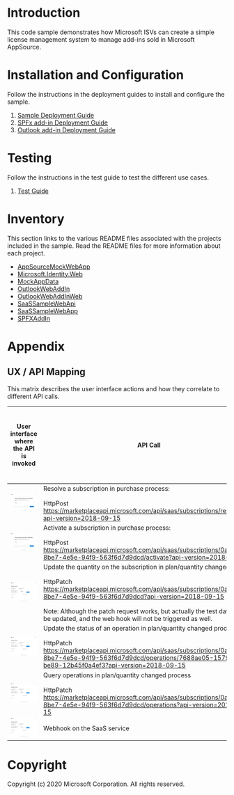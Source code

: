 # Introduction 
This code sample demonstrates how Microsoft ISVs can create a simple license management system to manage add-ins sold in Microsoft AppSource.

# Installation and Configuration
Follow the instructions in the deployment guides to install and configure the sample.

1. [Sample Deployment Guide](/Deployment/DeploymentGuide.MD)
2. [SPFx add-in Deployment Guide](/Deployment/SPFx/DeploymentGuide.md)
3. [Outlook add-in Deployment Guide](/Deployment/AddIn/DeploymentGuide.md)

# Testing
Follow the instructions in the test guide to test the different use cases.

1. [Test Guide](/Test/TestGuide.md)

# Inventory
This section links to the various README files associated with the projects included in the sample.  Read the README files for more information about each project.

- [AppSourceMockWebApp](/MonetizationCodeSample/AppSourceMockWebApp/README.MD)
- [Microsoft.Identity.Web](/MonetizationCodeSample/Microsoft.Identity.Web/README.md)
- [MockAppData](/MonetizationCodeSample/MockAppData/README.MD)
- [OutlookWebAddIn](/MonetizationCodeSample/OutlookWebAddIn/README.MD)
- [OutlookWebAddInWeb](/MonetizationCodeSample/OutlookWebAddIn/README.MD)
- [SaaSSampleWebApi](/MonetizationCodeSample/SaaSSampleWebApi/README.MD)
- [SaaSSampleWebApp](/MonetizationCodeSample/AppSourceMockWebApp/README.MD)
- [SPFXAddIn](/MonetizationCodeSample/SPFXAddIn/README.md)

# Appendix

## UX / API Mapping

This matrix describes the user interface actions and how they correlate to different API calls.

| User interface where the API is invoked  | API Call                                                                                                                                                                                                                                                                                                                                                                    | Mock API Exists | Mock API Works | Can we test the Mock API without the offer being published to the public? | Can we test the Production API without the offer being published to the public? |
|------------------------------------------|-----------------------------------------------------------------------------------------------------------------------------------------------------------------------------------------------------------------------------------------------------------------------------------------------------------------------------------------------------------------------------|-----------------|----------------|---------------------------------------------------------------------------|---------------------------------------------------------------------------------|
| ![](images/contoso_app_purchase.png)     | Resolve a subscription in purchase process: <br/><br/>HttpPost<br/> https://marketplaceapi.microsoft.com/api/saas/subscriptions/resolve?api-version=2018-09-15                                                                                                                                                                                                              | Yes             | Yes            | Yes                                                                       | No                                                                              |
| ![](images/contoso_app_purchase.png)     | Activate a subscription in purchase process:<br/><br/>HttpPost<br/> https://marketplaceapi.microsoft.com/api/saas/subscriptions/0aa95e32-8be7-4e5e-94f9-563f6d7d9dcd/activate?api-version=2018-09-15                                                                                                                                                                        | Yes             | Yes            | Yes                                                                       | No                                                                              |
| ![](images/contoso_app_quantity.png)     | Update the quantity on the subscription in plan/quantity changed process<br/><br/>HttpPatch<br/> https://marketplaceapi.microsoft.com/api/saas/subscriptions/0aa95e32-8be7-4e5e-94f9-563f6d7d9dcd?api-version=2018-09-15 <br/><br/> Note: Although the patch request works, but actually the test data will not be updated, and the web hook will not be triggered as well. | Yes             | Yes            | No                                                                        | No                                                                              |
| ![](images/contoso_app_quantity.png)     | Update the status of an operation in plan/quantity changed process<br/><br/>HttpPatch<br/> https://marketplaceapi.microsoft.com/api/saas/subscriptions/0aa95e32-8be7-4e5e-94f9-563f6d7d9dcd/operations/7688ae05-1579-4fdd-be89-12b45f0a4ef3?api-version=2018-09-15                                                                                                          | Yes             | Yes            | No                                                                        | No                                                                              |
| ![](images/contoso_app_quantity.png)     | Query operations in plan/quantity changed process<br/><br/>HttpPatch<br/> https://marketplaceapi.microsoft.com/api/saas/subscriptions/0aa95e32-8be7-4e5e-94f9-563f6d7d9dcd/operations?api-version=2018-09-15                                                                                                                                                                | Yes             | Yes            | Yes                                                                       | No                                                                              |
| ![](images/contoso_app_quantity.png)     | Webhook on the SaaS service                                                                                                                                                                                                                                                                                                                                                 | No              | No             | No                                                                        | No                                                                              |

# Copyright

Copyright (c) 2020 Microsoft Corporation. All rights reserved.
